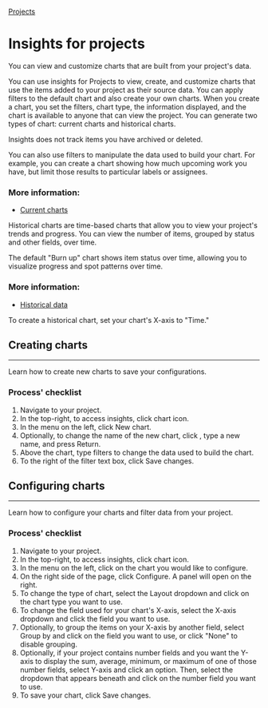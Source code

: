 [Projects](./projects.md)

# Insights for projects

You can view and customize charts that are built from your project's data.

You can use insights for Projects to view, create, and customize charts that use the items added to your project as their source data. You can apply filters to the default chart and also create your own charts. When you create a chart, you set the filters, chart type, the information displayed, and the chart is available to anyone that can view the project. You can generate two types of chart: current charts and historical charts.

Insights does not track items you have archived or deleted.

You can also use filters to manipulate the data used to build your chart. For example, you can create a chart showing how much upcoming work you have, but limit those results to particular labels or assignees.

### More information:

- [Current charts](https://docs.github.com/assets/cb-35124/mw-1440/images/help/issues/column-chart-example.webp)

Historical charts are time-based charts that allow you to view your project's trends and progress. You can view the number of items, grouped by status and other fields, over time.

The default "Burn up" chart shows item status over time, allowing you to visualize progress and spot patterns over time.

### More information:

- [Historical data](https://docs.github.com/assets/cb-136986/mw-1440/images/help/issues/burnup-example.webp)

To create a historical chart, set your chart's X-axis to "Time."

## Creating charts

---

Learn how to create new charts to save your configurations.

### Process' checklist

1. Navigate to your project.
2. In the top-right, to access insights, click chart icon.
3. In the menu on the left, click New chart.
4. Optionally, to change the name of the new chart, click , type a new name, and press Return.
5. Above the chart, type filters to change the data used to build the chart.
6. To the right of the filter text box, click Save changes.

## Configuring charts

---

Learn how to configure your charts and filter data from your project.

### Process' checklist

1. Navigate to your project.
2. In the top-right, to access insights, click chart icon.
3. In the menu on the left, click on the chart you would like to configure.
4. On the right side of the page, click Configure. A panel will open on the right.
5. To change the type of chart, select the Layout dropdown and click on the chart type you want to use.
6. To change the field used for your chart's X-axis, select the X-axis dropdown and click the field you want to use.
7. Optionally, to group the items on your X-axis by another field, select Group by and click on the field you want to use, or click "None" to disable grouping.
8. Optionally, if your project contains number fields and you want the Y-axis to display the sum, average, minimum, or maximum of one of those number fields, select Y-axis and click an option. Then, select the dropdown that appears beneath and click on the number field you want to use.
9. To save your chart, click Save changes.
